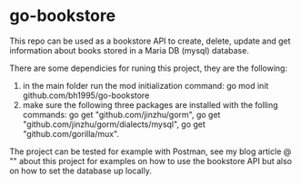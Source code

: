 # go-bookstore

This repo can be used as a bookstore API to create, delete, update and get information about books stored in a Maria DB (mysql) database. 

There are some dependicies for runing this project, they are the following:

1) in the main folder run the mod initialization command: go mod init github.com/bh1995/go-bookstore
2) make sure the following three packages are installed with the folling commands: go get "github.com/jinzhu/gorm", go get "github.com/jinzhu/gorm/dialects/mysql", go get "github.com/gorilla/mux".

The project can be tested for example with Postman, see my blog article @ "" about this project for examples on how to use the bookstore API but also on how to set the database up locally.  
